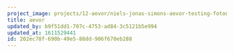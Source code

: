 ```yaml
---
project_image: projects/12-aevor/niels-jonas-simons-aevor-testing-fotonirenmahajan-titelbild.jpg
title: aevor
updated_by: b9f51dd1-707c-4753-ad84-3c5121b5e994
updated_at: 1611529441
id: 202ec78f-690b-49e5-88dd-906f670eb288
---
```

